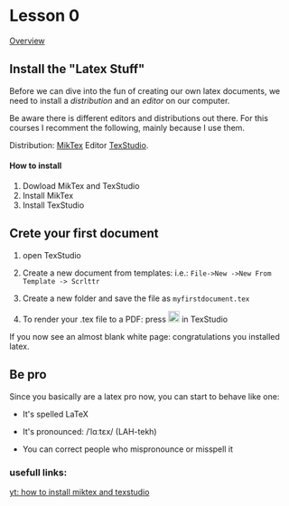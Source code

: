 # Lesson 0
[Overview](https://github.com/pinguinonice/latex-tutorial/)
## Install the "Latex Stuff"
Before we can dive into the fun of creating our own latex documents, we need to install a *distribution* and an *editor* on our computer.

Be aware there is different editors and distributions out there.
For this courses I recomment the following, mainly because I use them.



Distribution:
[MikTex](https://miktex.org/download)
Editor
[TexStudio](https://www.texstudio.org/).

#### How to install

1. Dowload MikTex and TexStudio
2. Install MikTex
3. Install TexStudio


## Crete your first document


1. open TexStudio
2. Create a new document from templates:
i.e.:
`File->New ->New From Template -> Scrlttr`

3. Create a new folder and save the file as `myfirstdocument.tex`
3. To render your .tex file to a PDF: press <img src="https://www.wpclipart.com/signs_symbol/arrows/button_arrows/play_buttons/fast_forward_button.png" width="20" height="20" />
 in TexStudio

If you now see an almost blank white page: congratulations
you installed latex.

## Be pro
Since you basically are  a latex pro now, you can start to behave like one:

 * It's spelled LaTeX
 
 * It's pronounced: /ˈlɑːtɛx/ (LAH-tekh)
 
 * You can correct people who mispronounce or 	misspell it

### usefull links:
[yt: how to install miktex and texstudio](https://www.youtube.com/results?search_query=how+to+install+miktex+and+texstudio)
